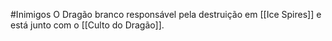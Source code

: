 #Inimigos 
O Dragão branco responsável pela destruição em [[Ice Spires]] e está junto com o [[Culto do Dragão]].
